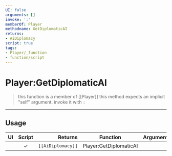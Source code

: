```yaml
---
UI: false
arguments: []
invoke: ':'
memberOf: Player
methodname: GetDiplomaticAI
returns:
- AiDiplomacy
script: true
tags:
- Player/_function
- function/script
---
```

# Player:GetDiplomaticAI
> this function is a member of [[Player]]
> this method expects an implicit "self" argument. invoke it with `:`
-----
## Usage
|  UI | Script | Returns | Function | Arguments |
|:---:|:------:|-------:|:--------:|:---------|
| |✓|<code>[[AiDiplomacy]]<code/>|Player:GetDiplomaticAI||
